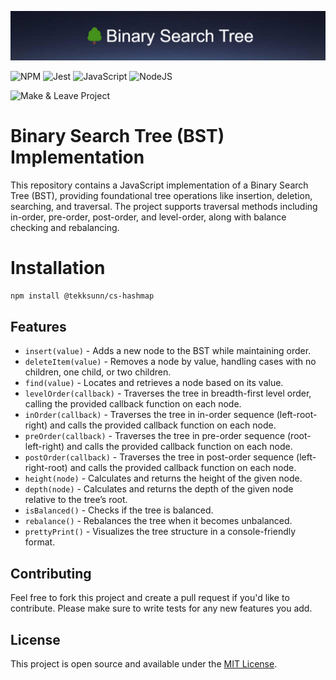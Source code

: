 ![Computer Science | Binary Search Tree](assets/banner.png)

![NPM](https://img.shields.io/badge/NPM-%23CB3837.svg?style=for-the-badge&logo=npm&logoColor=white)
![Jest](https://img.shields.io/badge/-jest-%23C21325?style=for-the-badge&logo=jest&logoColor=white)
![JavaScript](https://img.shields.io/badge/javascript-%23323330.svg?style=for-the-badge&logo=javascript&logoColor=%23F7DF1E)
![NodeJS](https://img.shields.io/badge/node.js-6DA55F?style=for-the-badge&logo=node.js&logoColor=white)

![Make & Leave Project](https://img.shields.io/badge/Make%20%26%20Leave-Project-blue?style=for-the-badge)


# Binary Search Tree (BST) Implementation

This repository contains a JavaScript implementation of a Binary Search Tree (BST), providing foundational tree operations like insertion, deletion, searching, and traversal. The project supports traversal methods including in-order, pre-order, post-order, and level-order, along with balance checking and rebalancing.

# Installation

```bash
npm install @tekksunn/cs-hashmap
```

## Features

- `insert(value)` - Adds a new node to the BST while maintaining order.
- `deleteItem(value)` - Removes a node by value, handling cases with no children, one child, or two children.
- `find(value)` - Locates and retrieves a node based on its value.
- `levelOrder(callback)` - Traverses the tree in breadth-first level order, calling the provided callback function on each node.
- `inOrder(callback)` - Traverses the tree in in-order sequence (left-root-right) and calls the provided callback function on each node.
- `preOrder(callback)` - Traverses the tree in pre-order sequence (root-left-right) and calls the provided callback function on each node.
- `postOrder(callback)` - Traverses the tree in post-order sequence (left-right-root) and calls the provided callback function on each node.
- `height(node)` - Calculates and returns the height of the given node.
- `depth(node)` - Calculates and returns the depth of the given node relative to the tree’s root.
- `isBalanced()` - Checks if the tree is balanced.
- `rebalance()` - Rebalances the tree when it becomes unbalanced.
- `prettyPrint()` - Visualizes the tree structure in a console-friendly format.

## Contributing

Feel free to fork this project and create a pull request if you'd like to contribute. Please make sure to write tests for any new features you add.

## License

This project is open source and available under the [MIT License](LICENSE).
